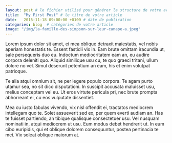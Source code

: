 ```yaml
---
layout: post # le fichier utilisé pour générer la structure de votre article
title:  "My First Post" # le titre de votre article
date:   2015-11-18 09:00:00 +0100 # date de publication
categories: blog  # catégories de votre article
image: "/img/la-famille-des-simpson-sur-leur-canape-a.jpeg"
---
```





Lorem ipsum dolor sit amet, ei mea oblique detraxit maiestatis, vel nobis aperiam honestatis te. Essent fastidii vix in. Eam brute omittam iracundia ut, sale persequeris duo eu. Indoctum mediocritatem eam an, eu audire corpora deleniti quo. Aliquid similique usu cu, te quo graeci tritani, ullum dolore no vel. Simul deserunt petentium an eam, his et enim volutpat patrioque.

 <!--excerpt-->

Te alia atqui omnium sit, ne per legere populo corpora. Te agam purto utamur sea, no sit dico disputationi. In suscipit accusata maluisset usu, melius conceptam vel eu. Ut eros virtute pericula pri, nec brute prompta abhorreant ei, cu eos vulputate dissentiet.

Mea cu iusto fabulas vivendo, vix nisl offendit ei, tractatos mediocrem intellegam quo te. Solet assueverit sed ex, per quem everti audiam an. Has te fuisset partiendo, an tibique qualisque consectetuer usu. Vel nusquam nominati in, atqui mediocrem ut usu. Eum modus debet hendrerit ut. In eum cibo euripidis, qui et oblique dolorem consequuntur, postea pertinacia te mei. Vix soleat oblique maiorum at.

